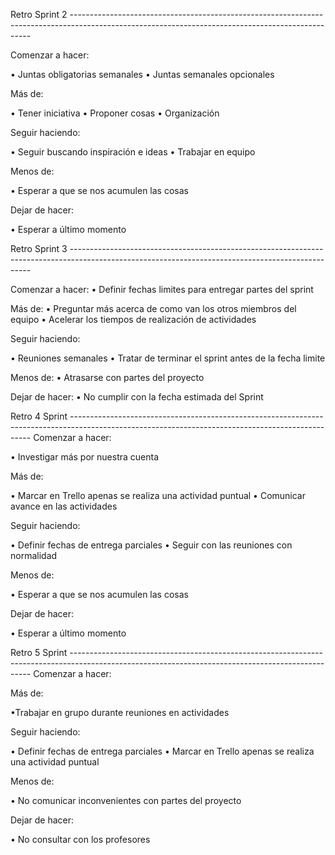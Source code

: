 Retro Sprint 2 --------------------------------------------------------------------------------------------------------------------------------------------------

Comenzar a hacer: 

•	Juntas obligatorias semanales 
•	Juntas semanales opcionales

Más de:

•	Tener iniciativa 
•	Proponer cosas
•	Organización

Seguir haciendo:

•	Seguir buscando inspiración e ideas
•	Trabajar en equipo

Menos de:

•	Esperar a que se nos acumulen las cosas

Dejar de hacer:

•	Esperar a último momento



Retro Sprint 3 --------------------------------------------------------------------------------------------------------------------------------------------------

Comenzar a hacer:
•	Definir fechas limites para entregar partes del sprint

Más de:
•	Preguntar más acerca de como van los otros miembros del equipo
•	Acelerar los tiempos de realización de actividades

Seguir haciendo:

•	Reuniones semanales
•	Tratar de terminar el sprint antes de la fecha limite 

Menos de:
•	Atrasarse con partes del proyecto

Dejar de hacer:
•	No cumplir con la fecha estimada del Sprint

Retro 4 Sprint --------------------------------------------------------------------------------------------------------------------------------------------------
Comenzar a hacer:

• Investigar más por nuestra cuenta

Más de:

•	Marcar en Trello apenas se realiza una actividad puntual
•	Comunicar avance en las actividades 

Seguir haciendo:

• Definir fechas de entrega parciales 
• Seguir con las reuniones con normalidad

Menos de:

• Esperar a que se nos acumulen las cosas

Dejar de hacer:

• Esperar a último momento



Retro 5 Sprint -------------------------------------------------------------------------------------------------------------------------------------------------- Comenzar a hacer:

Más de:

•Trabajar en grupo durante reuniones en actividades

Seguir haciendo:

• Definir fechas de entrega parciales • Marcar en Trello apenas se realiza una actividad puntual

Menos de:

• No comunicar inconvenientes con partes del proyecto

Dejar de hacer:

• No consultar con los profesores


